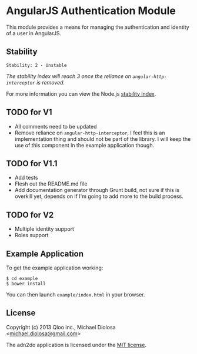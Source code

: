 # AngularJS Authentication Module

This module provides a means for managing the authentication and identity of a user in AngularJS.

## Stability

```
Stability: 2 - Unstable
```

*The stability index will reach 3 once the reliance on `angular-http-interceptor` is removed.*

For more information you can view the Node.js [stability index](http://nodejs.org/api/all.html#all_stability_index).

## TODO for V1

- All comments need to be updated
- Remove reliance on `angular-http-interceptor`, I feel this is an implementation thing and should not be part of the library. I will keep the use of this component in the example application though.

## TODO for V1.1

- Add tests
- Flesh out the README.md file
- Add documentation generator through Grunt build, not sure if this is overkill yet, depends on if I'm going to add more to the build process.

## TODO for V2

- Multiple identity support
- Roles support

## Example Application

To get the example application working:

```
$ cd example
$ bower install
```

You can then launch `example/index.html` in your browser.

## License

Copyright (c) 2013 Qloo inc., Michael Diolosa <[michael.diolosa@gmail.com](mailto:michael.diolosa@gmail.com)>

The adn2do application is licensed under the [MIT license](http://opensource.org/licenses/MIT).